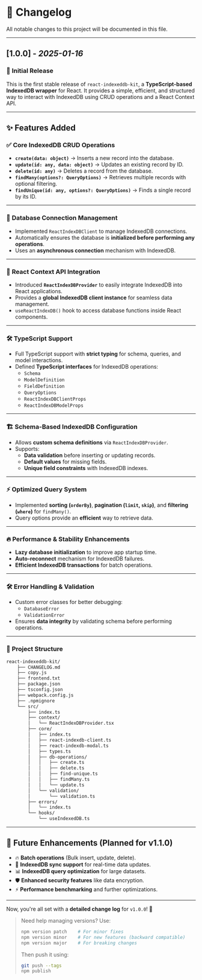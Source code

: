 # 📌 Changelog

All notable changes to this project will be documented in this file.

---

## **[1.0.0]** - *2025-01-16*
### 🚀 **Initial Release**  
This is the first stable release of `react-indexeddb-kit`, a **TypeScript-based IndexedDB wrapper** for React. It provides a simple, efficient, and structured way to interact with IndexedDB using CRUD operations and a React Context API.

---

## ✨ **Features Added**

### ✅ **Core IndexedDB CRUD Operations**
- **`create(data: object)`** → Inserts a new record into the database.
- **`update(id: any, data: object)`** → Updates an existing record by ID.
- **`delete(id: any)`** → Deletes a record from the database.
- **`findMany(options?: QueryOptions)`** → Retrieves multiple records with optional filtering.
- **`findUnique(id: any, options?: QueryOptions)`** → Finds a single record by its ID.

---

### 🔄 **Database Connection Management**
- Implemented `ReactIndexDBClient` to manage IndexedDB connections.
- Automatically ensures the database is **initialized before performing any operations**.
- Uses an **asynchronous connection** mechanism with IndexedDB.

---

### 🔗 **React Context API Integration**
- Introduced **`ReactIndexDBProvider`** to easily integrate IndexedDB into React applications.
- Provides a **global IndexedDB client instance** for seamless data management.
- `useReactIndexDB()` hook to access database functions inside React components.

---

### 🛠 **TypeScript Support**
- Full TypeScript support with **strict typing** for schema, queries, and model interactions.
- Defined **TypeScript interfaces** for IndexedDB operations:
  - `Schema`
  - `ModelDefinition`
  - `FieldDefinition`
  - `QueryOptions`
  - `ReactIndexDBClientProps`
  - `ReactIndexDBModelProps`

---

### 🏗 **Schema-Based IndexedDB Configuration**
- Allows **custom schema definitions** via `ReactIndexDBProvider`.
- Supports:
  - **Data validation** before inserting or updating records.
  - **Default values** for missing fields.
  - **Unique field constraints** with IndexedDB indexes.

---

### ⚡ **Optimized Query System**
- Implemented **sorting (`orderBy`)**, **pagination (`limit`, `skip`)**, and **filtering (`where`)** for `findMany()`.
- Query options provide an **efficient** way to retrieve data.

---

### 🔥 **Performance & Stability Enhancements**
- **Lazy database initialization** to improve app startup time.
- **Auto-reconnect** mechanism for IndexedDB failures.
- **Efficient IndexedDB transactions** for batch operations.

---

### 🛠 **Error Handling & Validation**
- Custom error classes for better debugging:
  - `DatabaseError`
  - `ValidationError`
- Ensures **data integrity** by validating schema before performing operations.

---

### 📂 **Project Structure**
```bash
react-indexeddb-kit/
    ├── CHANGELOG.md
    ├── copy.js
    ├── frontend.txt
    ├── package.json
    ├── tsconfig.json
    ├── webpack.config.js
    ├── .npmignore
    └── src/
        ├── index.ts
        ├── context/
        │   └── ReactIndexDBProvider.tsx
        ├── core/
        │   ├── index.ts
        │   ├── react-indexdb-client.ts
        │   ├── react-indexdb-modal.ts
        │   ├── types.ts
        │   ├── db-operations/
        │   │   ├── create.ts
        │   │   ├── delete.ts
        │   │   ├── find-unique.ts
        │   │   ├── findMany.ts
        │   │   └── update.ts
        │   └── validation/
        │       └── validation.ts
        ├── errors/
        │   └── index.ts
        └── hooks/
            └── useIndexedDB.ts
```
----

## 🎯 **Future Enhancements (Planned for v1.1.0)**
- 🔥 **Batch operations** (Bulk insert, update, delete).
- 📡 **IndexedDB sync support** for real-time data updates.
- 📊 **IndexedDB query optimization** for large datasets.
- 🛡 **Enhanced security features** like data encryption.
- ⚡ **Performance benchmarking** and further optimizations.

---

Now, you're all set with a **detailed change log** for `v1.0.0`! 🚀

> Need help managing versions? Use:
> ```sh
> npm version patch    # For minor fixes
> npm version minor    # For new features (backward compatible)
> npm version major    # For breaking changes
> ```
> Then push it using:
> ```sh
> git push --tags
> npm publish
> ```
